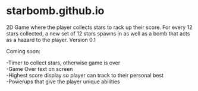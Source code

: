# starbomb.github.io
2D Game where the player collects stars to rack up their score.  For every 12 stars collected, a new set of 12 stars spawns in as well as a bomb that acts as a hazard to the player.
Version 0.1

Coming soon:

-Timer to collect stars, otherwise game is over<br>
-Game Over text on screen<br>
-Highest score display so player can track to their personal best<br>
-Powerups that give the player unique abilities<br>
